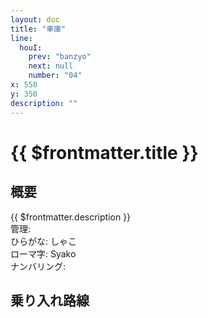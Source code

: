 ```yaml
---
layout: doc
title: "車庫"
line:
  houI:
    prev: "banzyo"
    next: null
    number: "04"
x: 550
y: 350
description: ""
---
```


# {{ $frontmatter.title }} <ViewinMap />
<!-- ![駅の写真の説明](駅の写真のURL) -->

## 概要
{{ $frontmatter.description }}  
管理:   
ひらがな: しゃこ  
ローマ字: Syako  
ナンバリング: <Numberling />

## 乗り入れ路線
<LineInfo />
